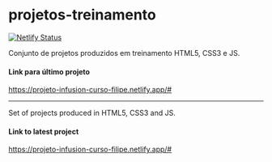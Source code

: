 # projetos-treinamento
[![Netlify Status](https://api.netlify.com/api/v1/badges/0c0d70bd-5791-4adc-a26c-0356f569d160/deploy-status)](https://app.netlify.com/sites/static-wp-pilot/deploys)

 Conjunto de projetos produzidos em treinamento HTML5, CSS3 e JS.

#### Link para último projeto
https://projeto-infusion-curso-filipe.netlify.app/#


---

 Set of projects produced in HTML5, CSS3 and JS.

#### Link to latest project
https://projeto-infusion-curso-filipe.netlify.app/#


